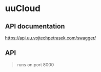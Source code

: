 # uuCloud

## API documentation
https://api.uu.vojtechpetrasek.com/swagger/

## API 

> runs on port 8000